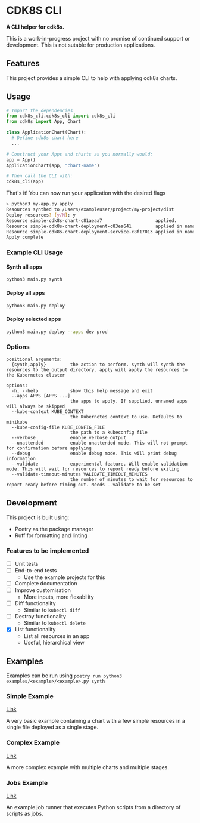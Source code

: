 # CDK8S CLI

**A CLI helper for cdk8s.**

This is a work-in-progress project with no promise of continued support or development. This is not sutable for production applications.

## Features

This project provides a simple CLI to help with applying cdk8s charts.

## Usage

```python
# Import the dependencies
from cdk8s_cli.cdk8s_cli import cdk8s_cli
from cdk8s import App, Chart

class ApplicationChart(Chart):
  # Define cdk8s chart here
  ...

# Construct your Apps and charts as you normally would:
app = App()
ApplicationChart(app, "chart-name")

# Then call the CLI with:
cdk8s_cli(app)
```

That's it! You can now run your application with the desired flags

```bash
> python3 my-app.py apply
Resources synthed to /Users/exampleuser/project/my-project/dist
Deploy resources? [y/N]: y
Resource simple-cdk8s-chart-c81aeaa7                    applied.
Resource simple-cdk8s-chart-deployment-c83ea641         applied in namespace simple-cdk8s-chart-c81aeaa7.
Resource simple-cdk8s-chart-deployment-service-c8f17013 applied in namespace simple-cdk8s-chart-c81aeaa7.
Apply complete
```

### Example CLI Usage

#### Synth all apps

```bash
python3 main.py synth
```

#### Deploy all apps

```bash
python3 main.py deploy
```

#### Deploy selected apps

```bash
python3 main.py deploy --apps dev prod
```

### Options

```text
positional arguments:
  {synth,apply}         the action to perform. synth will synth the resources to the output directory. apply will apply the resources to the Kubernetes cluster

options:
  -h, --help            show this help message and exit
  --apps APPS [APPS ...]
                        the apps to apply. If supplied, unnamed apps will always be skipped
  --kube-context KUBE_CONTEXT
                        the Kubernetes context to use. Defaults to minikube
  --kube-config-file KUBE_CONFIG_FILE
                        the path to a kubeconfig file
  --verbose             enable verbose output
  --unattended          enable unattended mode. This will not prompt for confirmation before applying
  --debug               enable debug mode. This will print debug information
  --validate            experimental feature. Will enable validation mode. This will wait for resources to report ready before exiting
  --validate-timeout-minutes VALIDATE_TIMEOUT_MINUTES
                        the number of minutes to wait for resources to report ready before timing out. Needs --validate to be set
```

## Development

This project is built using:

- Poetry as the package manager
- Ruff for formatting and linting

### Features to be implemented

- [ ] Unit tests
- [ ] End-to-end tests
  - Use the example projects for this
- [ ] Complete documentation
- [ ] Improve customisation
  - More inputs, more flexability
- [ ] Diff functionality
  - Similar to `kubectl diff`
- [ ] Destroy functionality
  - Similar to `kubectl delete`
- [x] List functionality
  - List all resources in an app
  - Useful, hierarchical view

## Examples

Examples can be run using `poetry run python3 examples/<example>/<example>.py synth`

### Simple Example

[Link](examples/simple)

A very basic example containing a chart with a few simple resources in a single file deployed as a single stage.

### Complex Example

[Link](examples/complex)

A more complex example with multiple charts and multiple stages.

### Jobs Example

[Link](examples/jobs)

An example job runner that executes Python scripts from a directory of scripts as jobs.
